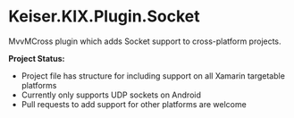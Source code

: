 Keiser.KIX.Plugin.Socket
========================
MvvMCross plugin which adds Socket support to cross-platform projects.

**Project Status:**
* Project file has structure for including support on all Xamarin targetable platforms
* Currently only supports UDP sockets on Android
* Pull requests to add support for other platforms are welcome
